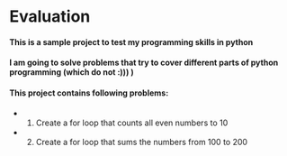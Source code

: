 # Evaluation

#### This is a sample project to test my programming skills in python
#### I am going to solve problems that try to cover different parts of python programming (which do not :))) )
#### This project contains following problems:
- 1. Create a for loop that counts all even numbers to 10
- 2. Create a for loop that sums the numbers from 100 to 200
